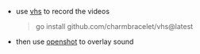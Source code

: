 - use [vhs](https://github.com/charmbracelet/vhs) to record the videos
  > go install github.com/charmbracelet/vhs@latest
- then use [openshot](https://archlinux.org/packages/community/any/openshot/) to overlay sound
